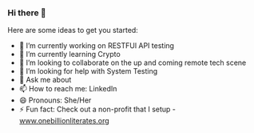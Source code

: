 ### Hi there 👋

<!--
**anamikam1/anamikam1** is a ✨ _special_ ✨ repository because its `README.md` (this file) appears on your GitHub profile.
-->
Here are some ideas to get you started:

- 🔭 I’m currently working on RESTFUl API testing
- 🌱 I’m currently learning Crypto
- 👯 I’m looking to collaborate on the up and coming remote tech scene
- 🤔 I’m looking for help with System Testing
- 💬 Ask me about 
- 📫 How to reach me: LinkedIn
- 😄 Pronouns: She/Her
- ⚡ Fun fact: Check out a non-profit that I setup - www.onebillionliterates.org

